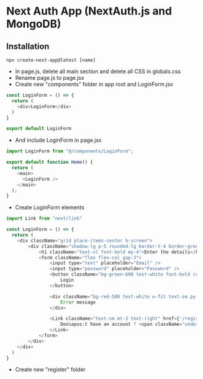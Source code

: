 # Next Auth App (NextAuth.js and MongoDB)

## Installation
``` properties
npx create-next-app@latest [name]
```

- In page.js, delete all main section and delete all CSS in globals.css
- Rename page.js to page.jsx
- Create new "components" folder in app root and LoginForm.jsx

``` javascript
const LoginForm = () => {
  return (
    <div>LoginForm</div>
  )
}

export default LoginForm
```
- And include LoginForm in page.jsx
``` javascript
import LoginForm from "@/components/LoginForm";

export default function Home() {
  return (
    <main>
      <LoginForm />
    </main>
  );
}
```

- Create LoginForm elements
``` javascript
import Link from "next/link"

const LoginForm = () => {
  return (
    <div className="grid place-items-center h-screen">
        <div className="shadow-lg p-5 rounded-lg border-t-4 border-green-400">
            <h1 className="text-xl font-bold my-4">Enter the details</h1>
            <form className="flex flex-col gap-3">
                <input type="text" placeholder="Email" />
                <input type="password" placeholder="Password" />
                <button className="bg-green-600 text-white font-bold cursor-pointer px-6 py-2">
                    Login
                </button>

                <div className="bg-red-500 text-white w-fit text-sm py-1 px-3 rounded-md mt-2">
                    Error message
                </div>

                <Link className="text-sm mt-3 text-right" href={'/register'}>
                    Don&apos;t have an account ? <span className="underline">Register</span>
                </Link>
            </form>
        </div>
    </div>
  )
}
```

- Create new "register" folder